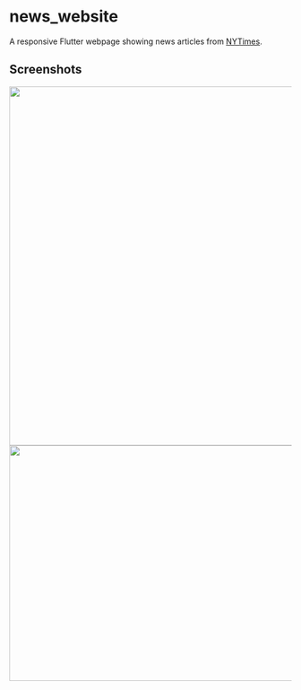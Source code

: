 # news_website

A responsive Flutter webpage showing news articles from [NYTimes](https://developer.nytimes.com/).

## Screenshots

<td>
  <img src = "https://github.com/chauhan-abhi/responsive-flutter-news-website/assets/fullscreen.png" width = 720 height = 640>
   <img src = "https://github.com/chauhan-abhi/responsive-flutter-news-website/assets/mobile.png" width = 640 height = 420>
</td>
